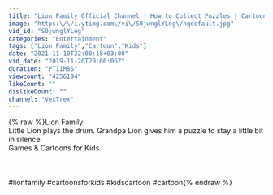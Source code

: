 ```yaml
---
title: "Lion Family Official Channel | How to Collect Puzzles | Cartoon for Kids"
image: "https:\/\/i.ytimg.com\/vi\/S0jwnglYLeg\/hqdefault.jpg"
vid_id: "S0jwnglYLeg"
categories: "Entertainment"
tags: ["Lion Family","Cartoon","Kids"]
date: "2021-11-10T22:00:18+03:00"
vid_date: "2019-11-20T20:00:06Z"
duration: "PT11M8S"
viewcount: "4256194"
likeCount: ""
dislikeCount: ""
channel: "VexTrex"
---
```

{% raw %}Lion Family <br />Little Lion plays the drum. Grandpa Lion gives him a puzzle to stay a little bit in silence.<br />Games &amp; Cartoons for Kids<br /><br /><br /><br />#lionfamily #cartoonsforkids #kidscartoon #cartoon{% endraw %}
